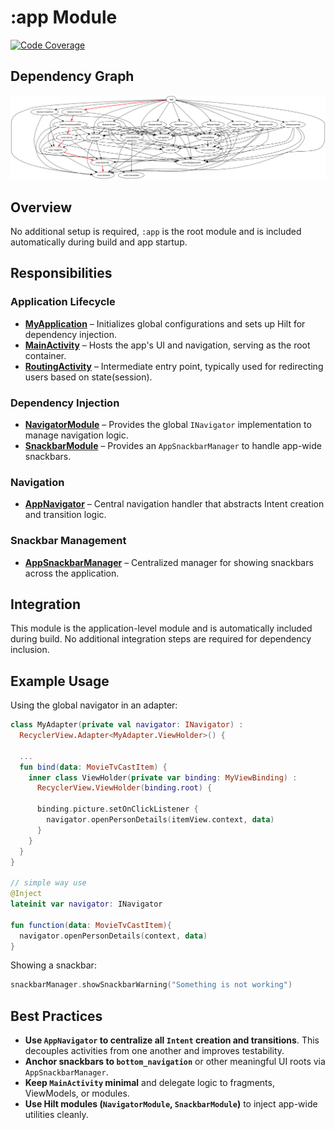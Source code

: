 # :app Module

[![Code Coverage][app-coverage-badge]][app-coverage-link]

## Dependency Graph

![Dependency graph](../docs/images/module-graphs/app.svg)

## Overview

No additional setup is required, `:app` is the root module and is included automatically during build and app startup.

## Responsibilities

### Application Lifecycle

- **[MyApplication](../app/src/main/kotlin/com/waffiq/bazz_movies/MyApplication.kt)** – Initializes global configurations and sets up Hilt for dependency injection.
- **[MainActivity](../app/src/main/kotlin/com/waffiq/bazz_movies/MainActivity.kt)** – Hosts the app's UI and navigation, serving as the root container.
- **[RoutingActivity](../app/src/main/kotlin/com/waffiq/bazz_movies/RoutingActivity.kt)** – Intermediate entry point, typically used for redirecting users based on state(session).

### Dependency Injection

- **[NavigatorModule](../app/src/main/kotlin/com/waffiq/bazz_movies/di/NavigatorModule.kt)** – Provides the global `INavigator` implementation to manage navigation logic.
- **[SnackbarModule](../app/src/main/kotlin/com/waffiq/bazz_movies/di/SnackbarModule.kt)** – Provides an `AppSnackbarManager` to handle app-wide snackbars.

### Navigation

- **[AppNavigator](../app/src/main/kotlin/com/waffiq/bazz_movies/navigation/AppNavigator.kt)** – Central navigation handler that abstracts Intent creation and transition logic.

### Snackbar Management

- **[AppSnackbarManager](../app/src/main/kotlin/com/waffiq/bazz_movies/snackbar/AppSnackbarManager.kt)** – Centralized manager for showing snackbars across the application.

## Integration

This module is the application-level module and is automatically included during build. No additional integration steps are required for dependency inclusion.

## Example Usage

Using the global navigator in an adapter:

```kotlin
class MyAdapter(private val navigator: INavigator) :
  RecyclerView.Adapter<MyAdapter.ViewHolder>() {

  ...
  fun bind(data: MovieTvCastItem) {
    inner class ViewHolder(private var binding: MyViewBinding) :
      RecyclerView.ViewHolder(binding.root) {

      binding.picture.setOnClickListener {
        navigator.openPersonDetails(itemView.context, data)
      }
    }
  }
}

// simple way use
@Inject
lateinit var navigator: INavigator

fun function(data: MovieTvCastItem){
  navigator.openPersonDetails(context, data)
}
```

Showing a snackbar:

```kotlin
snackbarManager.showSnackbarWarning("Something is not working")
```

## Best Practices

- **Use `AppNavigator` to centralize all `Intent` creation and transitions**. This decouples activities from one another and improves testability.
- **Anchor snackbars to `bottom_navigation`** or other meaningful UI roots via `AppSnackbarManager`.
- **Keep `MainActivity` minimal** and delegate logic to fragments, ViewModels, or modules.
- **Use Hilt modules (`NavigatorModule`, `SnackbarModule`)** to inject app-wide utilities cleanly.

[app-coverage-badge]: https://codecov.io/gh/waffiqaziz/BAZZ-Movies/branch/main/graph/badge.svg?flag=app
[app-coverage-link]: https://app.codecov.io/gh/waffiqaziz/BAZZ-Movies/tree/main/app
